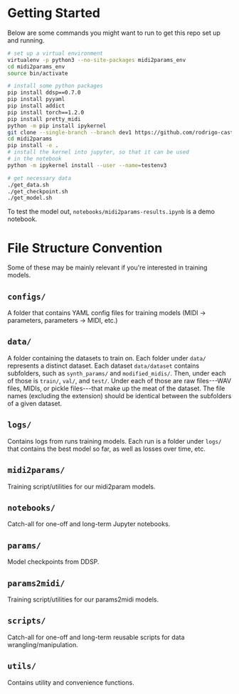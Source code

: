 # Getting Started

Below are some commands you might want to run to get this repo set up and running.

```sh
# set up a virtual environment
virtualenv -p python3 --no-site-packages midi2params_env
cd midi2params_env
source bin/activate

# install some python packages
pip install ddsp==0.7.0
pip install pyyaml
pip install addict
pip install torch==1.2.0
pip install pretty_midi
python -m pip install ipykernel
git clone --single-branch --branch dev1 https://github.com/rodrigo-castellon/midi2params.git
cd midi2params
pip install -e .
# install the kernel into jupyter, so that it can be used
# in the notebook
python -m ipykernel install --user --name=testenv3

# get necessary data
./get_data.sh
./get_checkpoint.sh
./get_model.sh
```

To test the model out, `notebooks/midi2params-results.ipynb` is a demo notebook.

# File Structure Convention

Some of these may be mainly relevant if you're interested in training models.

## `configs/`

A folder that contains YAML config files for training models (MIDI -> parameters, parameters -> MIDI, etc.)

## `data/`

A folder containing the datasets to train on. Each folder under `data/` represents a distinct dataset. Each dataset `data/dataset` contains subfolders, such as `synth_params/` and `modified_midis/`. Then, under each of those is `train/`, `val/`, and `test/`. Under each of those are raw files---WAV files, MIDIs, or pickle files---that make up the meat of the dataset. The file names (excluding the extension) should be identical between the subfolders of a given dataset.

## `logs/`

Contains logs from runs training models. Each run is a folder under `logs/` that contains the best model so far, as well as losses over time, etc.

## `midi2params/`

Training script/utilities for our midi2param models.

## `notebooks/`

Catch-all for one-off and long-term Jupyter notebooks.

## `params/`

Model checkpoints from DDSP.

## `params2midi/`

Training script/utilities for our params2midi models.

## `scripts/`

Catch-all for one-off and long-term reusable scripts for data wrangling/manipulation.

## `utils/`

Contains utility and convenience functions.
